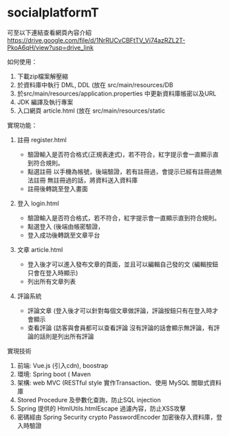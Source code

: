 # socialplatformT

可至以下連結查看網頁內容介紹
https://drive.google.com/file/d/1NrRUCvCBFtTV_Vi74azRZL2T-PkoA6qH/view?usp=drive_link

如何使用：
1. 下載zip檔案解壓縮
2. 於資料庫中執行 DML, DDL (放在 src/main/resources/DB
3. 於src/main/resources/application.properties 中更新資料庫帳密以及URL
4. JDK 編譯及執行專案
5. 入口網頁 article.html (放在 src/main/resources/static

實現功能：
1. 註冊 register.html
   - 驗證輸入是否符合格式(正規表達式)，若不符合，紅字提示會一直顯示直到符合規則。
   - 點選註冊
     以手機為帳號，後端驗證，若有註冊過，會提示已經有註冊過無法註冊
     無註冊過的話，將資料送入資料庫
   - 註冊後轉跳至登入畫面
     
2. 登入 login.html
   - 驗證輸入是否符合格式，若不符合，紅字提示會一直顯示直到符合規則。
   - 點選登入 (後端由帳密驗證，
   - 登入成功後轉跳至文章平台
     
3. 文章 article.html
   - 登入後才可以進入發布文章的頁面，並且可以編輯自己發的文 (編輯按鈕只會在登入時顯示)
   - 列出所有文章列表
     
4. 評論系統
   - 評論文章 (登入後才可以針對每個文章做評論，評論按鈕只有在登入時才會顯示
   - 查看評論 (訪客與會員都可以查看評論
     沒有評論的話會顯示無評論，有評論的話則是列出所有評論

實現技術
1. 前端: Vue.js (引入cdn), boostrap 
2. 環境: Spring boot ( Maven
3. 架構: web MVC (RESTful style
   實作Transaction、使用 MySQL 關聯式資料庫
4. Stored Procedure 及參數化查詢，防止SQL injection
5. Spring 提供的 HtmlUtils.htmlEscape 過濾內容，防止XSS攻擊
6. 密碼經由 Spring Security crypto PasswordEncoder 加密後存入資料庫，登入時驗證

